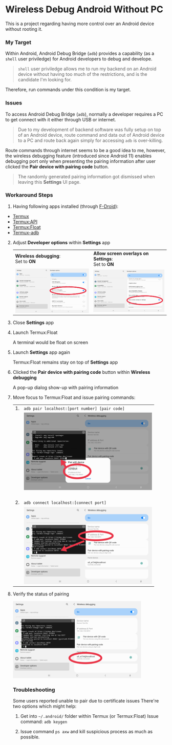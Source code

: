 # Wireless Debug Android Without PC

This is a project regarding having more control over an Android device without rooting it.

### My Target

Within Android, Android Debug Bridge (`adb`) provides a capability (as a `shell` user priviledge) for Android developers to debug and develope.

> `shell` user priviledge allows me to run my backend on an Android device without having too much of the restrictions, and is the candidate I'm looking for.

Therefore, run commands under this condition is my target.

### Issues

To access Android Debug Bridge (`adb`), normally a developer requires a PC to get connect with it either through USB or internet.

> Due to my development of backend software was fully setup on top of an Android device, route command and data out of Android device to a PC and route back again simply for accessing `adb` is over-killing.

Route commands through internet seems to be a good idea to me, however, the wireless debugging feature (introduced since Android 11) enables debugging port only when presenting the pairing information after user clicked the **Pair device with pairing code** button.

> The randomly generated pairing information got dismissed when leaving this **Settings** UI page.

### Workaround Steps

1. Having following apps installed (through [F-Droid](https://f-droid.org/en/)):
* [Termux](https://f-droid.org/en/packages/com.termux/)
* [Termux:API](https://f-droid.org/en/packages/com.termux.api/)
* [Termux:Float](https://f-droid.org/en/packages/com.termux.window/)
* [Termux-adb](https://github.com/nohajc/termux-adb)

2. Adjust **Developer options** within **Settings** app

   <table><tr><td>
        <b>Wireless debugging</b>:<br>
        Set to <b>ON</b>
   </td><td>
        <b>Allow screen overlays on Settings</b>:<br>
        Set to <b>ON</b>
   </td></tr>
    <tr><td>
    <img src="https://github.com/bonianchen/bonian_blog/blob/main/pics/IMG_20230629_001855.png" width="400" />
   </td><td>
    <img src="https://github.com/bonianchen/bonian_blog/blob/main/pics/IMG_20230629_001641.png" width="400" />
   </td></tr>
   </table>

4. Close **Settings** app

5. Launch Termux:Float

    A terminal would be float on screen

6. Launch **Settings** app again

    Termux:Float remains stay on top of **Settings** app

7. Clicked the **Pair device with pairing code** button within **Wireless debugging**

    A pop-up dialog show-up with pairing information

8. Move focus to Termux:Float and issue pairing commands:

    <table><tr><td>1.</td><td>
    <code>adb pair localhost:[port number] [pair code]</code>
    </td></tr><tr><td></td><td>
    <img src="https://github.com/bonianchen/bonian_blog/blob/main/pics/IMG_20230629_002044.png" width="400" />
    </td></tr>
    <tr><td>&nbsp;</td></tr>
    <tr><td>2.</td><td>
    <code>adb connect localhost:[connect port]</code>
    </td></tr><tr><td></td><td>
    <img src="https://github.com/bonianchen/bonian_blog/blob/main/pics/IMG_20230629_002149.png" width="400" />
    </td></tr><table>

9. Verify the status of pairing

    <img src="https://github.com/bonianchen/bonian_blog/blob/main/pics/IMG_20230629_002243.png" width="400" />

### Troubleshooting

Some users reported unable to pair due to certificate issues
   There're two options which might help:

   1. Get into `~/.android/` folder within Termux (or Termux:Float)
              Issue command: `adb keygen`

   2. Issue command `ps axw` and kill suspicious process as much as possible.
